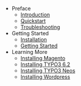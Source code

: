 - Preface
    - [Introduction](?file=introduction)
    - [Quickstart](?file=)
    - [Troubleshooting](?file=)
- Getting Started
    - [Installation](?file=installation)
    - [Getting Started](?file=gettingstarted)
- Learning More
    - [Installing Magento](?file=)
    - [Installing TYPO3 6.2](?file=)
    - [Installing TYPO3 Neos](?file=)
    - [Installing Wordpress](?file=)
